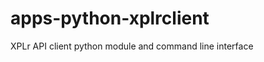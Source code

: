 apps-python-xplrclient
======================

XPLr API client python module and command line interface